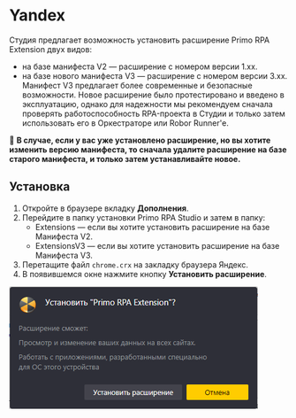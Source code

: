 # Yandex

Студия предлагает возможность установить расширение Primo RPA Extension двух видов:
* на базе манифеста V2 — расширение с номером версии 1.xx.
* на базе нового манифеста V3 — расширение с номером версии 3.xx. Манифест V3 предлагает более современные и безопасные возможности. Новое расширение было протестировано и введено в эксплуатацию, однако для надежности мы рекомендуем сначала проверять работоспособность RPA-проекта в Студии и только затем использовать его в Оркестраторе или Robor Runner'е.

:large_orange_diamond: **В случае, если у вас уже установлено расширение, но вы хотите изменить версию манифеста, то сначала удалите расширение на базе старого манифеста, и только затем устанавливайте новое.**

## Установка

1. Откройте в браузере вкладку **Дополнения**.
1. Перейдите в папку установки Primo RPA Studio и затем в папку:
   * Extensions — если вы хотите установить расширение на базе Манифеста V2.
   * ExtensionsV3 — если вы хотите установить расширение на базе Манифеста V3. 
1. Перетащите файл `chrome.crx` на закладку браузера Яндекс.
1. В появившемся окне нажмите кнопку **Установить расширение**.

![](<../../../.gitbook/assets/image (861).png>)

